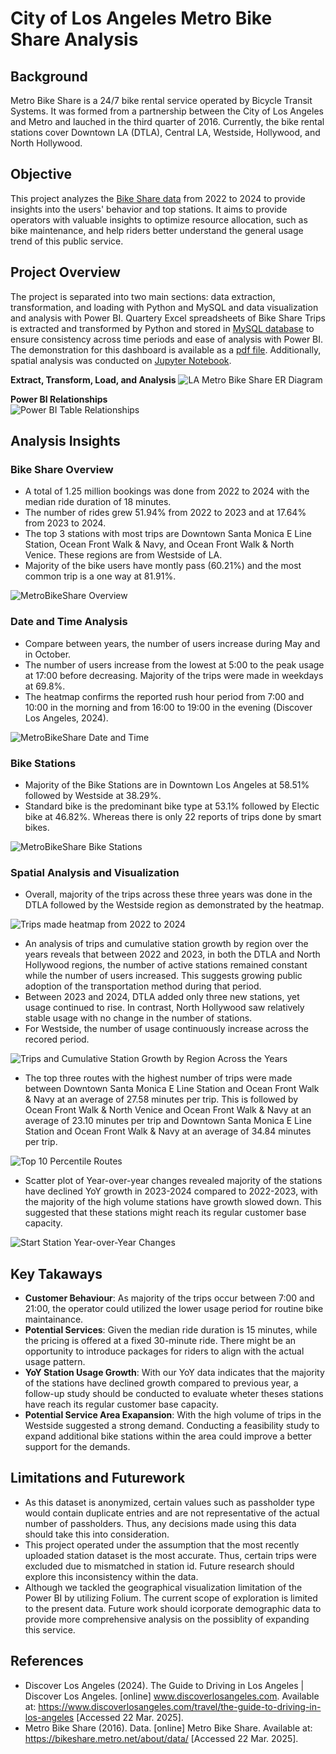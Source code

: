 # City of Los Angeles Metro Bike Share Analysis

## Background
Metro Bike Share is a 24/7 bike rental service operated by Bicycle Transit Systems. It was formed from a partnership between the City of Los Angeles and Metro and lauched in the third quarter of 2016. Currently, the bike rental stations cover Downtown LA (DTLA), Central LA, Westside, Hollywood, and North Hollywood. 

## Objective
This project analyzes the [Bike Share data](https://bikeshare.metro.net/about/data/) from 2022 to 2024 to provide insights into the users' behavior and top stations. It aims to provide operators with valuable insights to optimize resource allocation, such as bike maintenance, and help riders better understand the general usage trend of this public service. 


## Project Overview
The project is separated into two main sections: data extraction, transformation, and loading with Python and MySQL and data visualization and analysis with Power BI. Quartery Excel spreadsheets of Bike Share Trips is extracted and transformed by Python and stored in [MySQL database](./db/README.md) to ensure consistency across time periods and ease of analysis with Power BI. The demonstration for this dashboard is available as a [pdf file](./LA_MetroBikeShare_Dashboard_Demonstation.pdf). Additionally, spatial analysis was conducted on [Jupyter Notebook](02_Spatial_Visualization_and_Analysis.ipynb).

**Extract, Transform, Load, and Analysis**
![LA Metro Bike Share ER Diagram](./assets/demo/MetroBikeShare_Project_Overview.png)


**Power BI Relationships** <br>
![Power BI Table Relationships](./assets/demo/MetroBikeShare_0_TableRelations.png)

## Analysis Insights
### Bike Share Overview
* A total of 1.25 million bookings was done from 2022 to 2024 with the median ride duration of 18 minutes.
* The number of rides grew 51.94% from 2022 to 2023 and at 17.64% from 2023 to 2024.
* The top 3 stations with most trips are Downtown Santa Monica E Line Station, Ocean Front Walk & Navy, and Ocean Front Walk & North Venice. These regions are from Westside of LA.
* Majority of the bike users have montly pass (60.21%) and the most common trip is a one way at 81.91%.

![MetroBikeShare Overview](./assets/demo/MetroBikeShare_1_Overview.png)

### Date and Time Analysis
* Compare between years, the number of users increase during May and in October.
* The number of users increase from the lowest at 5:00 to the peak usage at 17:00 before decreasing. Majority of the trips were made in weekdays at 69.8%.
* The heatmap confirms the reported rush hour period from 7:00 and 10:00 in the morning and from 16:00 to 19:00 in the evening (Discover Los Angeles, 2024).

![MetroBikeShare Date and Time](./assets/demo/MetroBikeShare_2_DateTime.png)

### Bike Stations
* Majority of the Bike Stations are in Downtown Los Angeles at 58.51% followed by Westside at 38.29%.
* Standard bike is the predominant bike type at 53.1% followed by Electic bike at 46.82%. Whereas there is only 22 reports of trips done by smart bikes.

![MetroBikeShare Bike Stations](./assets/demo/MetroBikeShare_3_Stations.png)

### Spatial Analysis and Visualization
* Overall, majority of the trips across these three years was done in the DTLA followed by the Westside region as demonstrated by the heatmap.

![Trips made heatmap from 2022 to 2024](./assets/maps/tripsHeatMap.png)

* An analysis of trips and cumulative station growth by region over the years reveals that between 2022 and 2023, in both the DTLA and North Hollywood regions, the number of active stations remained constant while the number of users increased. This suggests growing public adoption of the transportation method during that period.
* Between 2023 and 2024, DTLA added only three new stations, yet usage continued to rise. In contrast, North Hollywood saw relatively stable usage with no change in the number of stations.
* For Westside, the number of usage continuously increase across the recored period.

![Trips and Cumulative Station Growth by Region Across the Years](./assets/maps/tripsAndCumulativeStationsGrowthByRegion.png)


* The top three routes with the highest number of trips were made between Downtown Santa Monica E Line Station and Ocean Front Walk & Navy at an average of 27.58 minutes per trip. This is followed by Ocean Front Walk & North Venice and Ocean Front Walk & Navy at an average of 23.10 minutes per trip and Downtown Santa Monica E Line Station and Ocean Front Walk & Navy at an average of 34.84 minutes per trip.

![Top 10 Percentile Routes](./assets/maps/top10routes.png)

* Scatter plot of Year-over-year changes revealed majority of the stations have declined YoY growth in 2023-2024 compared to 2022-2023, with the majority of the high volume stations have growth slowed down. This suggested that these stations might reach its regular customer base capacity. 

![Start Station Year-over-Year Changes](./assets/maps/StartStationYoYchange.png)

## Key Takaways
- **Customer Behaviour**: As majority of the trips occur between 7:00 and 21:00, the operator could utilized the lower usage period for routine bike maintainance.
- **Potential Services**: Given the median ride duration is 15 minutes, while the pricing is offered at a fixed 30-minute ride. There might be an opportunity to introduce packages for riders to align with the actual usage pattern.
- **YoY Station Usage Growth**:  With our YoY data indicates that the majority of the stations have declined growth compared to previous year, a follow-up study should be conducted to evaluate wheter theses stations have reach its regular customer base capacity.
- **Potential Service Area Exapansion**: With the high volume of trips in the Westside suggested a strong demand. Conducting a feasibility study to expand additional bike stations within the area could improve a better support for the demands.

## Limitations and Futurework
* As this dataset is anonymized, certain values such as passholder type would contain duplicate entries and are not representative of the actual number of passholders. Thus, any decisions made using this data should take this into consideration.
* This project operated under the assumption that the most recently uploaded station dataset is the most accurate. Thus, certain trips were excluded due to mismatched in station id. Future research should explore this inconsistency within the data.
* Although we tackled the geographical visualization limitation of the Power BI by utilizing Folium. The current scope of exploration is limited to the present data. Future work should icorporate demographic data to provide more comprehensive analysis on the possiblity of expanding this service.


## References
* Discover Los Angeles (2024). The Guide to Driving in Los Angeles | Discover Los Angeles. [online] www.discoverlosangeles.com. Available at: https://www.discoverlosangeles.com/travel/the-guide-to-driving-in-los-angeles [Accessed 22 Mar. 2025].
* Metro Bike Share (2016). Data. [online] Metro Bike Share. Available at: https://bikeshare.metro.net/about/data/ [Accessed 22 Mar. 2025].
 